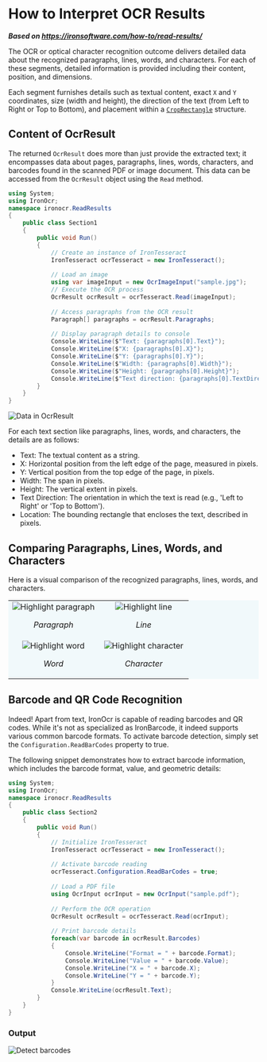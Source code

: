 # How to Interpret OCR Results

***Based on <https://ironsoftware.com/how-to/read-results/>***


The OCR or optical character recognition outcome delivers detailed data about the recognized paragraphs, lines, words, and characters. For each of these segments, detailed information is provided including their content, position, and dimensions.

Each segment furnishes details such as textual content, exact `X` and `Y` coordinates, size (width and height), the direction of the text (from Left to Right or Top to Bottom), and placement within a [`CropRectangle`](https://ironsoftware.com/open-source/csharp/drawing/examples/convert-measurement-unit-of-croprectangle/) structure.

## Content of OcrResult

The returned `OcrResult` does more than just provide the extracted text; it encompasses data about pages, paragraphs, lines, words, characters, and barcodes found in the scanned PDF or image document. This data can be accessed from the `OcrResult` object using the `Read` method.

```cs
using System;
using IronOcr;
namespace ironocr.ReadResults
{
    public class Section1
    {
        public void Run()
        {
            // Create an instance of IronTesseract
            IronTesseract ocrTesseract = new IronTesseract();
            
            // Load an image
            using var imageInput = new OcrImageInput("sample.jpg");
            // Execute the OCR process
            OcrResult ocrResult = ocrTesseract.Read(imageInput);
            
            // Access paragraphs from the OCR result
            Paragraph[] paragraphs = ocrResult.Paragraphs;
            
            // Display paragraph details to console
            Console.WriteLine($"Text: {paragraphs[0].Text}");
            Console.WriteLine($"X: {paragraphs[0].X}");
            Console.WriteLine($"Y: {paragraphs[0].Y}");
            Console.WriteLine($"Width: {paragraphs[0].Width}");
            Console.WriteLine($"Height: {paragraphs[0].Height}");
            Console.WriteLine($"Text direction: {paragraphs[0].TextDirection}");
        }
    }
}
```

<div class="content-img-align-center">
    <div class="center-image-wrapper">
         <img src="https://ironsoftware.com/static-assets/ocr/how-to/read-results/result.webp" alt="Data in OcrResult" class="img-responsive add-shadow">
    </div>
</div>

For each text section like paragraphs, lines, words, and characters, the details are as follows:

- Text: The textual content as a string.
- X: Horizontal position from the left edge of the page, measured in pixels.
- Y: Vertical position from the top edge of the page, in pixels.
- Width: The span in pixels.
- Height: The vertical extent in pixels.
- Text Direction: The orientation in which the text is read (e.g., 'Left to Right' or 'Top to Bottom').
- Location: The bounding rectangle that encloses the text, described in pixels.

## Comparing Paragraphs, Lines, Words, and Characters

Here is a visual comparison of the recognized paragraphs, lines, words, and characters.

<table class="table" style="text-align: center; background-color: #f1f9fb;">
    <tr>
        <td style="width: 50%;">
        <div class="content-img-align-center">
            <div class="center-image-wrapper">
                <img src="https://ironsoftware.com/static-assets/ocr/how-to/read-results/paragraph.webp" alt="Highlight paragraph" class="img-responsive add-shadow" >
                <p class="competitors__download-link" style="color: #181818; font-style: italic;">Paragraph</p>
            </div>
        </div>
        </td>
        <td style="width: 50%;">
        <div class="content-img-align-center">
            <div class="center-image-wrapper">
                <img src="https://ironsoftware.com/static-assets/ocr/how-to/read-results/line.webp" alt="Highlight line" class="img-responsive add-shadow" >
                <p class="competitors__download-link" style="color: #181818; font-style: italic;">Line</p>
            </div>
        </div>
        </td>
    </tr>
    <tr>
        <td>
        <div class="content-img-align-center">
            <div class="center-image-wrapper">
                <img src="https://ironsoftware.com/static-assets/ocr/how-to/read-results/word.webp" alt="Highlight word" class="img-responsive add-shadow" >
                <p class="competitors__download-link" style="color: #181818; font-style: italic;">Word</p>
            </div>
        </div>
        </td>
        <td>
        <div class="content-img-align-center">
            <div class="center-image-wrapper">
                <img src="https://ironsoftware.com/static-assets/ocr/how-to/read-results/character.webp" alt="Highlight character" class="img-responsive add-shadow" >
                <p class="competitors__download-link" style="color: #181818; font-style: italic;">Character</p>
            </div>
        </div>
        </td>
    </tr>
</table>

## Barcode and QR Code Recognition

Indeed! Apart from text, IronOcr is capable of reading barcodes and QR codes. While it's not as specialized as IronBarcode, it indeed supports various common barcode formats. To activate barcode detection, simply set the `Configuration.ReadBarCodes` property to true.

The following snippet demonstrates how to extract barcode information, which includes the barcode format, value, and geometric details:

```cs
using System;
using IronOcr;
namespace ironocr.ReadResults
{
    public class Section2
    {
        public void Run()
        {
            // Initialize IronTesseract
            IronTesseract ocrTesseract = new IronTesseract();
            
            // Activate barcode reading
            ocrTesseract.Configuration.ReadBarCodes = true;
            
            // Load a PDF file
            using OcrInput ocrInput = new OcrInput("sample.pdf");
            
            // Perform the OCR operation
            OcrResult ocrResult = ocrTesseract.Read(ocrInput);
            
            // Print barcode details
            foreach(var barcode in ocrResult.Barcodes)
            {
                Console.WriteLine("Format = " + barcode.Format);
                Console.WriteLine("Value = " + barcode.Value);
                Console.WriteLine("X = " + barcode.X);
                Console.WriteLine("Y = " + barcode.Y);
            }
            Console.WriteLine(ocrResult.Text);
        }
    }
}
```

### Output
<div class="content-img-align-center">
    <div class="center-image-wrapper">
        <img src="https://ironsoftware.com/static-assets/ocr/how-to/read-results/barcodes.webp" alt="Detect barcodes" class="img-responsive add-shadow" >
    </div>
</div>